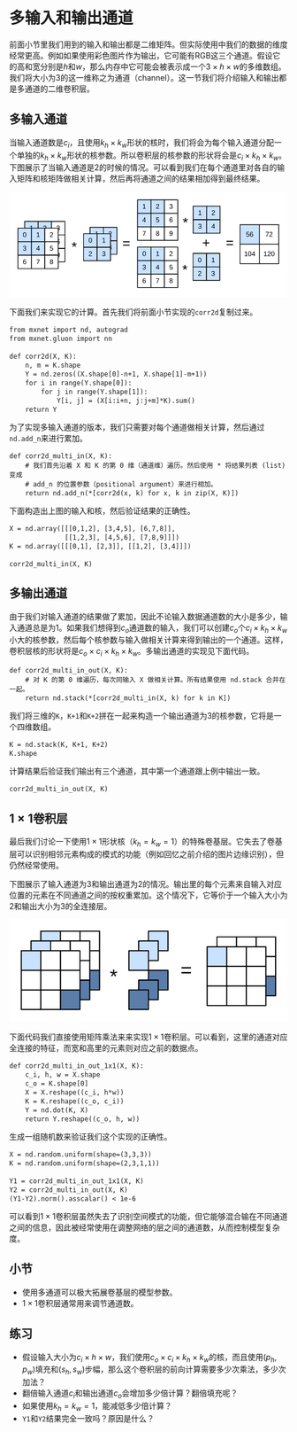 # 多输入和输出通道

前面小节里我们用到的输入和输出都是二维矩阵。但实际使用中我们的数据的维度经常更高。例如如果使用彩色图片作为输出，它可能有RGB这三个通道。假设它的高和宽分别是$h$和$w$，那么内存中它可能会被表示成一个$3\times h\times w$的多维数组。我们将大小为3的这一维称之为通道（channel）。这一节我们将介绍输入和输出都是多通道的二维卷积层。

## 多输入通道

当输入通道数是$c_i$，且使用$k_h\times k_w$形状的核时，我们将会为每个输入通道分配一个单独的$k_h\times k_w$形状的核参数。所以卷积层的核参数的形状将会是$c_i\times k_h\times k_w$。下图展示了当输入通道是2的时候的情况。可以看到我们在每个通道里对各自的输入矩阵和核矩阵做相关计算，然后再将通道之间的结果相加得到最终结果。

![输入通道为2的二维相关计算。](../img/conv_multi_in.svg)

下面我们来实现它的计算。首先我们将前面小节实现的`corr2d`复制过来。

```{.python .input  n=2}
from mxnet import nd, autograd
from mxnet.gluon import nn

def corr2d(X, K):
    n, m = K.shape
    Y = nd.zeros((X.shape[0]-n+1, X.shape[1]-m+1))
    for i in range(Y.shape[0]):
        for j in range(Y.shape[1]):
            Y[i, j] = (X[i:i+n, j:j+m]*K).sum()
    return Y
```

为了实现多输入通道的版本，我们只需要对每个通道做相关计算，然后通过`nd.add_n`来进行累加。

```{.python .input  n=14}
def corr2d_multi_in(X, K):
    # 我们首先沿着 X 和 K 的第 0 维（通道维）遍历。然后使用 * 将结果列表 (list) 变成
    # add_n 的位置参数（positional argument）来进行相加。
    return nd.add_n(*[corr2d(x, k) for x, k in zip(X, K)])
```

下面构造出上图的输入和核，然后验证结果的正确性。

```{.python .input  n=33}
X = nd.array([[[0,1,2], [3,4,5], [6,7,8]], 
              [[1,2,3], [4,5,6], [7,8,9]]])
K = nd.array([[[0,1], [2,3]], [[1,2], [3,4]]])

corr2d_multi_in(X, K)
```

## 多输出通道

由于我们对输入通道的结果做了累加，因此不论输入数据通道数的大小是多少，输入通道总是为1。如果我们想得到$c_o$通道数的输入，我们可以创建$c_o$个$c_i\times k_h\times k_w$小大的核参数，然后每个核参数与输入做相关计算来得到输出的一个通道。这样，卷积层核的形状将是$c_o\times c_i\times k_h\times k_w$。多输出通道的实现见下面代码。

```{.python .input  n=30}
def corr2d_multi_in_out(X, K):
    # 对 K 的第 0 维遍历，每次同输入 X 做相关计算。所有结果使用 nd.stack 合并在一起。
    return nd.stack(*[corr2d_multi_in(X, k) for k in K])
```

我们将三维的`K`，`K+1`和`K+2`拼在一起来构造一个输出通道为3的核参数，它将是一个四维数组。

```{.python .input  n=34}
K = nd.stack(K, K+1, K+2)
K.shape
```

计算结果后验证我们输出有三个通道，其中第一个通道跟上例中输出一致。

```{.python .input  n=35}
corr2d_multi_in_out(X, K)
```

## $1\times 1$卷积层

最后我们讨论一下使用$1\times 1$形状核（$k_h=k_w=1$）的特殊卷基层。它失去了卷基层可以识别相邻元素构成的模式的功能（例如回忆之前介绍的图片边缘识别），但仍然经常使用。

下图展示了输入通道为3和输出通道为2的情况。输出里的每个元素来自输入对应位置的元素在不同通道之间的按权重累加。这个情况下，它等价于一个输入大小为2和输出大小为3的全连接层。

![](../img/conv_1x1.svg)

下面代码我们直接使用矩阵乘法来来实现$1\times 1$卷积层。可以看到，这里的通道对应全连接的特征，而宽和高里的元素则对应之前的数据点。

```{.python .input}
def corr2d_multi_in_out_1x1(X, K):
    c_i, h, w = X.shape
    c_o = K.shape[0]
    X = X.reshape((c_i, h*w))
    K = K.reshape((c_o, c_i))
    Y = nd.dot(K, X)
    return Y.reshape((c_o, h, w))
```

生成一组随机数来验证我们这个实现的正确性。

```{.python .input}
X = nd.random.uniform(shape=(3,3,3))
K = nd.random.uniform(shape=(2,3,1,1))

Y1 = corr2d_multi_in_out_1x1(X, K)
Y2 = corr2d_multi_in_out(X, K)
(Y1-Y2).norm().asscalar() < 1e-6
```

可以看到$1\times 1$卷积层虽然失去了识别空间模式的功能，但它能够混合输在不同通道之间的信息，因此被经常使用在调整网络的层之间的通道数，从而控制模型复杂度。

## 小节

- 使用多通道可以极大拓展卷基层的模型参数。
- $1\times 1$卷积层通常用来调节通道数。

## 练习

- 假设输入大小为$c_i\times h\times w$，我们使用$c_o\times c_i\times k_h\times k_w$的核，而且使用$(p_h, p_w)$填充和$(s_h, s_w)$步幅，那么这个卷积层的前向计算需要多少次乘法，多少次加法？
- 翻倍输入通道$c_i$和输出通道$c_o$会增加多少倍计算？翻倍填充呢？
- 如果使用$k_h=k_w=1$，能减低多少倍计算？
- `Y1`和`Y2`结果完全一致吗？原因是什么？
